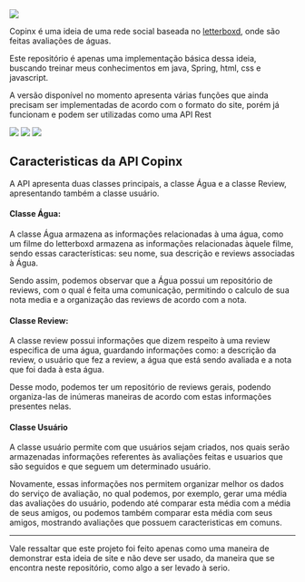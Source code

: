 <img src="https://raw.githubusercontent.com/Luxs710/Copinx/main/src/main/resources/public/Logo.svg?raw=true">

Copinx é uma ideia de uma rede social baseada no [letterboxd](https://letterboxd.com), onde são feitas avaliações de águas.

Este repositório é apenas uma implementação básica dessa ideia, buscando treinar meus conhecimentos em java, Spring, html, css e javascript.

A versão disponível no momento apresenta várias funções que ainda precisam ser implementadas de acordo com o formato do site, porém já funcionam e podem ser utilizadas como uma API Rest

<img src="https://github.com/Luxs710/Copinx/blob/dev/imagens/login.png?raw=true">
<img src="https://github.com/Luxs710/Copinx/blob/dev/imagens/home.png?raw=true">
<img src="https://github.com/Luxs710/Copinx/blob/dev/imagens/review.png?raw=true">

## Caracteristicas da API Copinx

A API apresenta duas classes principais, a classe Água e a classe Review, apresentando também a classe usuário.

#### Classe Água:

A classe Água armazena as informações relacionadas à uma água, como um filme do letterboxd armazena as informações relacionadas àquele filme, sendo essas características: seu nome, sua descrição e reviews associadas à Água.

Sendo assim, podemos observar que a Água possui um repositório de reviews, com o qual é feita uma comunicação, permitindo o calculo de sua nota media e a organização das reviews de acordo com a nota.

#### Classe Review:

A classe review possui informações que dizem respeito à uma review especifica de uma água, guardando informações como: a descrição da review, o usuário que fez a review, a água que está sendo avaliada e a nota que foi dada à esta água.

Desse modo, podemos ter um repositório de reviews gerais, podendo organiza-las de inúmeras maneiras de acordo com estas informações presentes nelas.

#### Classe Usuário

A classe usuário permite com que usuários sejam criados, nos quais serão armazenadas informações referentes às avaliações feitas e usuarios que são seguidos e que seguem um determinado usuário.

Novamente, essas informações nos permitem organizar melhor os dados do serviço de avaliação, no qual podemos, por exemplo, gerar uma média das avaliações do usuário, podendo até comparar esta média com a média de seus amigos, ou podemos também comparar esta média com seus amigos, mostrando avaliações que possuem caracteristicas em comuns.

------

Vale ressaltar que este projeto foi feito apenas como uma maneira de demonstrar esta ideia de site e não deve ser usado, da maneira que se encontra neste repositório, como algo a ser levado à serio.

